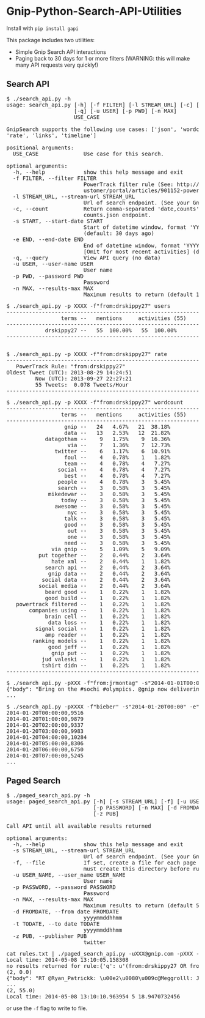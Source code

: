 Gnip-Python-Search-API-Utilities
================================


Install with `pip install gapi`

This package includes two utilities:
 - Simple Gnip Search API interactions
 - Paging back to 30 days for 1 or more filters (WARNING: this will make many API requests very quickly!)


## Search API

<pre>
$ ./search_api.py -h
usage: search_api.py [-h] [-f FILTER] [-l STREAM_URL] [-c] [-s START] [-e END]
                     [-q] [-u USER] [-p PWD] [-n MAX]
                     USE_CASE

GnipSearch supports the following use cases: ['json', 'wordcount', 'users',
'rate', 'links', 'timeline']

positional arguments:
  USE_CASE              Use case for this search.

optional arguments:
  -h, --help            show this help message and exit
  -f FILTER, --filter FILTER
                        PowerTrack filter rule (See: http://support.gnip.com/c
                        ustomer/portal/articles/901152-powertrack-operators)
  -l STREAM_URL, --stream-url STREAM_URL
                        Url of search endpoint. (See your Gnip console.)
  -c, --count           Return comma-separated 'date,counts' when using a
                        counts.json endpoint.
  -s START, --start-date START
                        Start of datetime window, format 'YYYY-mm-DDTHH:MM'
                        (default: 30 days ago)
  -e END, --end-date END
                        End of datetime window, format 'YYYY-mm-DDTHH:MM'
                        [Omit for most recent activities] (default: none)
  -q, --query           View API query (no data)
  -u USER, --user-name USER
                        User name
  -p PWD, --password PWD
                        Password
  -n MAX, --results-max MAX
                        Maximum results to return (default 100)
</pre>

<pre>
$ ./search_api.py -p XXXX -f"from:drskippy27" users
------------------------------------------------------------
                 terms --   mentions     activities (55)
------------------------------------------------------------
            drskippy27 --   55  100.00%   55  100.00%
------------------------------------------------------------

</pre>

<pre>
$ ./search_api.py -p XXXX -f"from:drskippy27" rate
------------------------------------------------------------
   PowerTrack Rule: "from:drskippy27"
Oldest Tweet (UTC): 2013-08-29 14:24:51
         Now (UTC): 2013-09-27 22:27:21
         55 Tweets:  0.078 Tweets/Hour
------------------------------------------------------------
</pre>

<pre>
$ ./search_api.py -p XXXX -f"from:drskippy27" wordcount
------------------------------------------------------------
                 terms --   mentions     activities (55)
------------------------------------------------------------
                  gnip --   24   4.67%   21  38.18%
                  data --   13   2.53%   12  21.82%
            datagotham --    9   1.75%    9  16.36%
                   via --    7   1.36%    7  12.73%
               twitter --    6   1.17%    6  10.91%
                  foul --    4   0.78%    1   1.82%
                  team --    4   0.78%    4   7.27%
                social --    4   0.78%    4   7.27%
                  best --    4   0.78%    4   7.27%
                people --    4   0.78%    3   5.45%
                search --    3   0.58%    3   5.45%
             mikedewar --    3   0.58%    3   5.45%
                 today --    3   0.58%    3   5.45%
               awesome --    3   0.58%    3   5.45%
                   nyc --    3   0.58%    3   5.45%
                  talk --    3   0.58%    3   5.45%
                  good --    3   0.58%    3   5.45%
                   out --    3   0.58%    3   5.45%
                   one --    3   0.58%    3   5.45%
                  need --    3   0.58%    3   5.45%
              via gnip --    5   1.09%    5   9.09%
          put together --    2   0.44%    2   3.64%
              hate xml --    2   0.44%    1   1.82%
            search api --    2   0.44%    2   3.64%
             gnip data --    2   0.44%    2   3.64%
           social data --    2   0.44%    2   3.64%
          social media --    2   0.44%    2   3.64%
            beard good --    1   0.22%    1   1.82%
            good build --    1   0.22%    1   1.82%
   powertrack filtered --    1   0.22%    1   1.82%
       companies using --    1   0.22%    1   1.82%
            brain cell --    1   0.22%    1   1.82%
             data loss --    1   0.22%    1   1.82%
         signal social --    1   0.22%    1   1.82%
            amp reader --    1   0.22%    1   1.82%
        ranking models --    1   0.22%    1   1.82%
             good jeff --    1   0.22%    1   1.82%
              gnip put --    1   0.22%    1   1.82%
           jud valeski --    1   0.22%    1   1.82%
           tshirt didn --    1   0.22%    1   1.82%
------------------------------------------------------------
</pre>
<pre>
$ ./search_api.py -pXXX -f"from:jrmontag" -s"2014-01-01T00:00" -e"2014-01-15T00:00" json
{"body": "Bring on the #sochi #olympics. @gnip now delivering data from Russia's biggest social network. http://t.co/nUFMC8GcTC", "retweetCount": 0, "generator": {"link": "https://about.twitter.com/products/tweetdeck", "displayName": "TweetDeck"}, "twitter_filter_level": "medium", "gnip": {"language": {"value": "en"}, "urls": [{"url": "http://t.co/nUFMC8GcTC", "expanded_status": 200, "expanded_url": "http://adage.com/abstract?article_id=291068"}], "profileLocations": [{"displayName": "Boulder, Colorado, United States", "address": {"country": "United States", "region": "Colorado", "subRegion": "Boulder County", "countryCode": "US", "locality": "Boulder"}, "geo": {"type": "point", "coordinates": [-105.27055, 40.01499]}, "objectType": "place"}]}, "favoritesCount": 0, "object": {"postedTime": "2014-01-14T19:14:58.000Z", "summary": "Bring on the #sochi #olympics. @gnip now delivering data from Russia's biggest social network. http://t.co/nUFMC8GcTC", "link": "http://twitter.com/jrmontag/statuses/423171400799506432", "id": "object:search.twitter.com,2005:423171400799506432", "objectType": "note"}, "actor": {"preferredUsername": "jrmontag", "displayName": "Josh", "links": [{"href": "http://about.me/joshmontague", "rel": "me"}], "twitterTimeZone": "Mountain Time (US & Canada)", "image": "https://pbs.twimg.com/profile_images/378800000733631857/ae9fe362605ca63c1acbb93f1778592f_normal.jpeg", "verified": false, "location": {"displayName": "Boulder / Golden", "objectType": "place"}, "statusesCount": 29789, "summary": "data @gnip \r\n(and other stuff!)", "languages": ["en"], "utcOffset": "-25200", "link": "http://www.twitter.com/jrmontag", "followersCount": 1806, "favoritesCount": 568, "friendsCount": 1987, "listedCount": 161, "postedTime": "2009-06-15T20:33:22.000Z", "id": "id:twitter.com:47436444", "objectType": "person"}, "twitter_lang": "en", "twitter_entities": {"symbols": [], "user_mentions": [{"id": 16958875, "indices": [31, 36], "id_str": "16958875", "screen_name": "gnip", "name": "Gnip, Inc."}], "hashtags": [{"indices": [13, 19], "text": "sochi"}, {"indices": [20, 29], "text": "olympics"}], "urls": [{"url": "http://t.co/nUFMC8GcTC", "indices": [95, 117], "expanded_url": "http://bit.ly/1a4ycTy", "display_url": "bit.ly/1a4ycTy"}]}, "verb": "post", "link": "http://twitter.com/jrmontag/statuses/423171400799506432", "provider": {"link": "http://www.twitter.com", "displayName": "Twitter", "objectType": "service"}, "postedTime": "2014-01-14T19:14:58.000Z", "id": "tag:search.twitter.com,2005:423171400799506432", "objectType": "activity"}
...
</pre>

<pre>
$ ./search_api.py -pXXXX -f"bieber" -s"2014-01-20T00:00" -e"2014-01-25T00:00" timeline -c
2014-01-20T00:00:00,9516
2014-01-20T01:00:00,9879
2014-01-20T02:00:00,9337
2014-01-20T03:00:00,9983
2014-01-20T04:00:00,10284
2014-01-20T05:00:00,8306
2014-01-20T06:00:00,6750
2014-01-20T07:00:00,5245
...
</pre>

## Paged Search

<pre>
$ ./paged_search_api.py -h
usage: paged_search_api.py [-h] [-s STREAM_URL] [-f] [-u USER_NAME]
                           [-p PASSWORD] [-n MAX] [-d FROMDATE] [-t TODATE]
                           [-z PUB]

Call API until all available results returned

optional arguments:
  -h, --help            show this help message and exit
  -s STREAM_URL, --stream-url STREAM_URL
                        Url of search endpoint. (See your Gnip console.)
  -f, --file            If set, create a file for each page in ./data (you
                        must create this directory before running)
  -u USER_NAME, --user_name USER_NAME
                        User name
  -p PASSWORD, --password PASSWORD
                        Password
  -n MAX, --results-max MAX
                        Maximum results to return (default 500)
  -d FROMDATE, --from date FROMDATE
                        yyyymmddhhmm
  -t TODATE, --to date TODATE
                        yyyymmddhhmm
  -z PUB, --publisher PUB
                        twitter
</pre>


<pre>
cat rules.txt | ./paged_search_api.py -uXXX@gnip.com -pXXX -d201405040000 -t201405050000
Local time: 2014-05-08 13:10:05.158308
no results returned for rule:{'q': u'(from:drskippy27 OR from:gnip) data', 'max': 500, 'publisher': 'twitter', 'fromDate': '201405040000', 'toDate': '201405050000'}
(2, 0.0)
{"body": "RT @Ryan_Patrickk: \u00e2\u0080\u009c@Meggrolll: Justin Bieber has more followers than Obama...\u00e2\u0080\u009d Justin Bieber for president", "retweetCount": 1, "generator": {"link": "http://twitter.com/download/iphone", "displayName": "Twitter for iPhone"}, "twitter_filter_level": "medium", "gnip": {"klout_profile": {"link": "http://klout.com/user/id/44473051085099926", "topics": [{"link": "http://klout.com/topic/id/6812045516282676984", "displayName": "Comedy", "klout_topic_id": "6812045516282676984"}, {"link": "http://klout.com/topic/id/6087704340819710495", "displayName": "High School", "klout_topic_id": "6087704340819710495"}], "klout_user_id": "44473051085099926"}, "klout_score": 47, "language": {"value": "en"}}, "favoritesCount": 0, "object": {"body": "\u00e2\u0080\u009c@Meggrolll: Justin Bieber has more followers than Obama...\u00e2\u0080\u009d Justin Bieber for president", "inReplyTo": {"link": "http://twitter.com/Meggrolll/statuses/463071587613167616"}, "generator": {"link": "http://twitter.com/download/iphone", "displayName": "Twitter for iPhone"}, "favoritesCount": 3, "object": {"postedTime": "2014-05-04T22:34:46.000Z", "summary": "\u00e2\u0080\u009c@Meggrolll: Justin Bieber has more followers than Obama...\u00e2\u0080\u009d Justin Bieber for president", "link": "http://twitter.com/Ryan_Patrickk/statuses/463084345972891649", "id": "object:search.twitter.com,2005:463084345972891649", "objectType": "note"}, "actor": {"preferredUsername": "Ryan_Patrickk", "displayName": "Ryan Patrick", "links": [{"href": null, "rel": "me"}], "twitterTimeZone": "Pacific Time (US & Canada)", "image": "https://pbs.twimg.com/profile_images/417164565659414528/evJNnnx5_normal.jpeg", "verified": false, "statusesCount": 12797, "summary": null, "languages": ["en"], "utcOffset": "-25200", "link": "http://www.twitter.com/Ryan_Patrickk", "followersCount": 268, "favoritesCount": 255, "friendsCount": 168, "listedCount": 0, "postedTime": "2010-08-22T17:15:59.000Z", "id": "id:twitter.com:181619441", "objectType": "person"}, "twitter_lang": "en", "twitter_entities": {"symbols": [], "user_mentions": [{"id": 118190783, "indices": [1, 11], "id_str": "118190783", "screen_name": "Meggrolll", "name": "Megan Carroll"}], "hashtags": [], "urls": []}, "verb": "post", "link": "http://twitter.com/Ryan_Patrickk/statuses/463084345972891649", "provider": {"link": "http://www.twitter.com", "displayName": "Twitter", "objectType": "service"}, "postedTime": "2014-05-04T22:34:46.000Z", "id": "tag:search.twitter.com,2005:463084345972891649", "objectType": "activity"}, "actor": {"preferredUsername": "Meggrolll", "displayName": "Megan Carroll", "links": [{"href": null, "rel": "me"}], "twitterTimeZone": "Pacific Time (US & Canada)", "image": "https://pbs.twimg.com/profile_images/463015172991234049/wiNAYdbL_normal.jpeg", "verified": false, "statusesCount": 30947, "summary": "My dad knows Pitbull", "languages": ["en"], "utcOffset": "-25200", "link": "http://www.twitter.com/Meggrolll", "followersCount": 568, "favoritesCount": 7218, "friendsCount": 244, "listedCount": 12, "postedTime": "2010-02-27T22:02:06.000Z", "id": "id:twitter.com:118190783", "objectType": "person"}, "twitter_lang": "en", "twitter_entities": {"symbols": [], "user_mentions": [{"id": 181619441, "indices": [3, 17], "id_str": "181619441", "screen_name": "Ryan_Patrickk", "name": "Ryan Patrick"}, {"id": 118190783, "indices": [20, 30], "id_str": "118190783", "screen_name": "Meggrolll", "name": "Megan Carroll"}], "hashtags": [], "urls": []}, "verb": "share", "link": "http://twitter.com/Meggrolll/statuses/463105492928057344", "provider": {"link": "http://www.twitter.com", "displayName": "Twitter", "objectType": "service"}, "postedTime": "2014-05-04T23:58:48.000Z", "id": "tag:search.twitter.com,2005:463105492928057344", "objectType": "activity"}
...
(2, 55.0)
Local time: 2014-05-08 13:10:10.963954 5 18.9470732456
</pre>

or use the `-f` flag to write to file.

